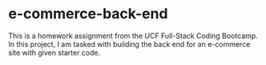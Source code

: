 # e-commerce-back-end
This is a homework assignment from the UCF Full-Stack Coding Bootcamp. In this project, I am tasked with building the back end for an e-commerce site with given starter code.
